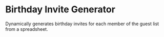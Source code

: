 # Birthday Invite Generator

Dynamically generates birthday invites for each member of the guest list from a spreadsheet.